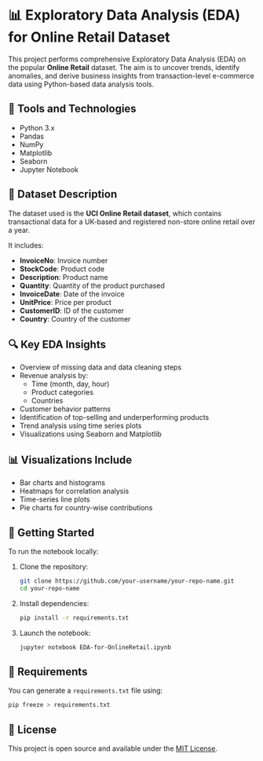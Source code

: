 
# 📊 Exploratory Data Analysis (EDA) for Online Retail Dataset

This project performs comprehensive Exploratory Data Analysis (EDA) on the popular **Online Retail** dataset. The aim is to uncover trends, identify anomalies, and derive business insights from transaction-level e-commerce data using Python-based data analysis tools.

## 🧰 Tools and Technologies
- Python 3.x
- Pandas
- NumPy
- Matplotlib
- Seaborn
- Jupyter Notebook

## 📁 Dataset Description
The dataset used is the **UCI Online Retail dataset**, which contains transactional data for a UK-based and registered non-store online retail over a year.

It includes:
- **InvoiceNo**: Invoice number
- **StockCode**: Product code
- **Description**: Product name
- **Quantity**: Quantity of the product purchased
- **InvoiceDate**: Date of the invoice
- **UnitPrice**: Price per product
- **CustomerID**: ID of the customer
- **Country**: Country of the customer

## 🔍 Key EDA Insights
- Overview of missing data and data cleaning steps
- Revenue analysis by:
  - Time (month, day, hour)
  - Product categories
  - Countries
- Customer behavior patterns
- Identification of top-selling and underperforming products
- Trend analysis using time series plots
- Visualizations using Seaborn and Matplotlib

## 📊 Visualizations Include
- Bar charts and histograms
- Heatmaps for correlation analysis
- Time-series line plots
- Pie charts for country-wise contributions

## 🚀 Getting Started
To run the notebook locally:

1. Clone the repository:
   ```bash
   git clone https://github.com/your-username/your-repo-name.git
   cd your-repo-name
   ```

2. Install dependencies:
   ```bash
   pip install -r requirements.txt
   ```

3. Launch the notebook:
   ```bash
   jupyter notebook EDA-for-OnlineRetail.ipynb
   ```

## 📌 Requirements
You can generate a `requirements.txt` file using:
```bash
pip freeze > requirements.txt
```

## 📄 License
This project is open source and available under the [MIT License](LICENSE).
